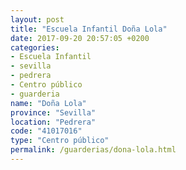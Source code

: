 ```yaml
---
layout: post
title: "Escuela Infantil Doña Lola"
date: 2017-09-20 20:57:05 +0200
categories:
- Escuela Infantil
- sevilla
- pedrera
- Centro público
- guarderia
name: "Doña Lola"
province: "Sevilla"
location: "Pedrera"
code: "41017016"
type: "Centro público"
permalink: /guarderias/dona-lola.html
---
```


